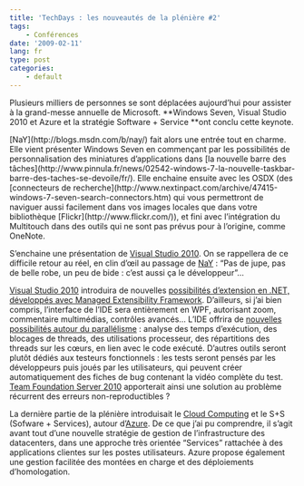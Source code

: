 ```yaml
---
title: 'TechDays : les nouveautés de la plénière #2'
tags:
    - Conférences
date: '2009-02-11'
lang: fr
type: post
categories:
    - default
---
```


Plusieurs milliers de personnes se sont déplacées aujourd’hui pour assister à la grand-messe annuelle de Microsoft. **Windows Seven, Visual Studio 2010 et Azure et la stratégie Software + Service **ont conclu cette keynote.

<!-- more -->[NaY](http://blogs.msdn.com/b/nay/) fait alors une entrée tout en charme. Elle vient présenter Windows Seven en commençant par les possibilités de personnalisation des miniatures d’applications dans [la nouvelle barre des tâches](http://www.pinnula.fr/news/02542-windows-7-la-nouvelle-taskbar-barre-des-taches-se-devoile/fr/). Elle enchaine ensuite avec les OSDX (des [connecteurs de recherche](http://www.nextinpact.com/archive/47415-windows-7-seven-search-connectors.htm) qui vous permettront de naviguer aussi facilement dans vos images locales que dans votre bibliothèque [Flickr](http://www.flickr.com/)), et fini avec l’intégration du Multitouch dans des outils qui ne sont pas prévus pour à l’origine, comme OneNote.

S’enchaine une présentation de [Visual Studio 2010](http://web.archive.org/web/20120215000631///www.microsoft.com:80/presspass/press/2008/sep08/09-29vs10pr.mspx). On se rappellera de ce difficile retour au réel, en clin d’œil au passage de [NaY](http://blogs.msdn.com/b/nay/)&nbsp;: “Pas de jupe, pas de belle robe, un peu de bide&nbsp;: c’est aussi ça le développeur”…

[Visual Studio 2010](http://web.archive.org/web/20120215000631///www.microsoft.com:80/presspass/press/2008/sep08/09-29vs10pr.mspx) introduira de nouvelles [possibilités d’extension en .NET, développés avec Managed Extensibility Framework](http://www.e-naxos.com/Blog/post/2008/11/08/MEF-Managed-Extensibility-Framework-De-la-magie-est-des-plugins-!.aspx). D’ailleurs, si j’ai bien compris, l’interface de l’IDE sera entièrement en WPF, autorisant zoom, commentaire multimédias, contrôles avancés… L’IDE offrira de [nouvelles possibilités autour du parallélisme](http://msdn.microsoft.com/fr-fr/vstudio/msdn.parallelisme.introduction.aspx)&nbsp;: analyse des temps d’exécution, des blocages de threads, des utilisations processeur, des répartitions des threads sur les cœurs, en lien avec le code exécuté. D’autres outils seront plutôt dédiés aux testeurs fonctionnels&nbsp;: les tests seront pensés par les développeurs puis joués par les utilisateurs, qui peuvent créer automatiquement des fiches de bug contenant la vidéo complète du test. [Team Foundation Server 2010](http://technet.microsoft.com/en-us/video) apporterait ainsi une solution au problème récurrent des erreurs non-reproductibles&nbsp;?

La dernière partie de la plénière introduisait le [Cloud Computing](http://blogs.msdn.com/b/cloudcomputing/) et le S+S (Sofware + Services), autour d’[Azure](https://entreprise2.wordpress.com/2008/10/27/microsoft-azure-services-platform-une-vision-trs-large-de-loffre-cloud-computing-sans-windows-server/). De ce que j’ai pu comprendre, il s’agit avant tout d’une nouvelle stratégie de gestion de l’infrastructure des datacenters, dans une approche très orientée “Services” rattachée à des applications clientes sur les postes utilisateurs. Azure propose également une gestion facilitée des montées en charge et des déploiements d’homologation.
